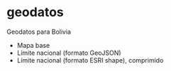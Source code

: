 # geodatos
Geodatos para Bolivia

- Mapa base
- Límite nacional (formato GeoJSON)
- Límite nacional (formato ESRI shape), comprimido
